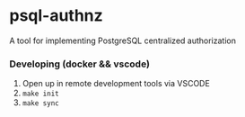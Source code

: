# psql-authnz
A tool for implementing PostgreSQL centralized authorization

### Developing (docker && vscode)

1. Open up in remote development tools via VSCODE
2. `make init`
3. `make sync`
